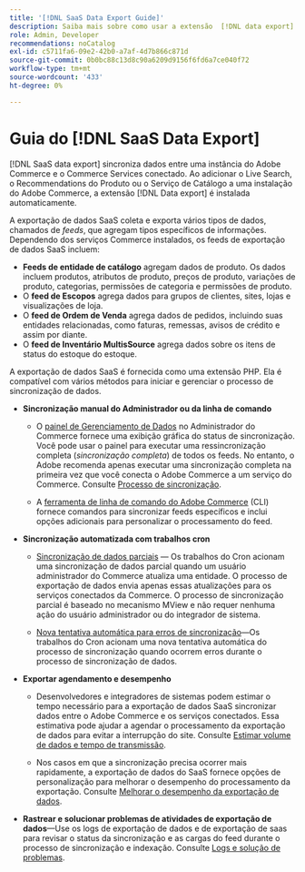 ```yaml
---
title: '[!DNL SaaS Data Export Guide]'
description: Saiba mais sobre como usar a extensão  [!DNL data export]  para serviços SaaS do Adobe Commerce que sincroniza dados entre o Adobe Commerce e os serviços Commerce conectados.
role: Admin, Developer
recommendations: noCatalog
exl-id: c5711fa6-09e2-42b0-a7af-4d7b866c871d
source-git-commit: 0b0bc88c13d8c90a6209d9156f6fd6a7ce040f72
workflow-type: tm+mt
source-wordcount: '433'
ht-degree: 0%

---
```


# Guia do [!DNL SaaS Data Export]

[!DNL SaaS data export] sincroniza dados entre uma instância do Adobe Commerce e o Commerce Services conectado. Ao adicionar o Live Search, o Recommendations do Produto ou o Serviço de Catálogo a uma instalação do Adobe Commerce, a extensão [!DNL Data export] é instalada automaticamente.

A exportação de dados SaaS coleta e exporta vários tipos de dados, chamados de _feeds_, que agregam tipos específicos de informações. Dependendo dos serviços Commerce instalados, os feeds de exportação de dados SaaS incluem:

- **Feeds de entidade de catálogo** agregam dados de produto. Os dados incluem produtos, atributos de produto, preços de produto, variações de produto, categorias, permissões de categoria e permissões de produto.
- O **feed de Escopos** agrega dados para grupos de clientes, sites, lojas e visualizações de loja.
- O **feed de Ordem de Venda** agrega dados de pedidos, incluindo suas entidades relacionadas, como faturas, remessas, avisos de crédito e assim por diante.
- O **feed de Inventário MultisSource** agrega dados sobre os itens de status do estoque do estoque.

A exportação de dados SaaS é fornecida como uma extensão PHP. Ela é compatível com vários métodos para iniciar e gerenciar o processo de sincronização de dados.

- **Sincronização manual do Administrador ou da linha de comando**

   - O [painel de Gerenciamento de Dados](https://experienceleague.adobe.com/en/docs/commerce-admin/systems/data-transfer/data-dashboard) no Administrador do Commerce fornece uma exibição gráfica do status de sincronização. Você pode usar o painel para executar uma ressincronização completa (_sincronização completa_) de todos os feeds. No entanto, o Adobe recomenda apenas executar uma sincronização completa na primeira vez que você conecta o Adobe Commerce a um serviço do Commerce. Consulte [Processo de sincronização](data-synchronization.md).

   - A [ferramenta de linha de comando do Adobe Commerce](https://experienceleague.adobe.com/en/docs/commerce-operations/configuration-guide/cli/config-cli) (CLI) fornece comandos para sincronizar feeds específicos e inclui opções adicionais para personalizar o processamento do feed.

- **Sincronização automatizada com trabalhos cron**

   - [Sincronização de dados parciais](data-synchronization.md#partial-synchronization-with-cron-jobs) — Os trabalhos do Cron acionam uma sincronização de dados parcial quando um usuário administrador do Commerce atualiza uma entidade. O processo de exportação de dados envia apenas essas atualizações para os serviços conectados da Commerce. O processo de sincronização parcial é baseado no mecanismo MView e não requer nenhuma ação do usuário administrador ou do integrador de sistema.

   - [Nova tentativa automática para erros de sincronização](data-synchronization.md#failed-items-sync-for-error-recovery)—Os trabalhos do Cron acionam uma nova tentativa automática do processo de sincronização quando ocorrem erros durante o processo de sincronização de dados.

- **Exportar agendamento e desempenho**

   - Desenvolvedores e integradores de sistemas podem estimar o tempo necessário para a exportação de dados SaaS sincronizar dados entre o Adobe Commerce e os serviços conectados. Essa estimativa pode ajudar a agendar o processamento da exportação de dados para evitar a interrupção do site. Consulte [Estimar volume de dados e tempo de transmissão](estimate-data-volume-sync-time.md).

   - Nos casos em que a sincronização precisa ocorrer mais rapidamente, a exportação de dados do SaaS fornece opções de personalização para melhorar o desempenho do processamento da exportação. Consulte [Melhorar o desempenho da exportação de dados](customize-export-processing.md).

- **Rastrear e solucionar problemas de atividades de exportação de dados**—Use os logs de exportação de dados e de exportação de saas para revisar o status da sincronização e as cargas do feed durante o processo de sincronização e indexação. Consulte [Logs e solução de problemas](troubleshooting-logging.md).
